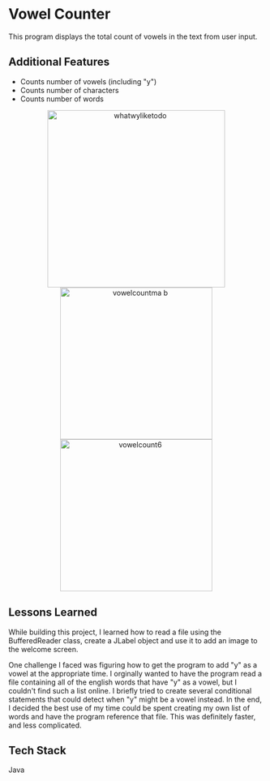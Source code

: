 
# Vowel Counter 

This program displays the total count of vowels in the text from user input.


## Additional Features

- Counts number of vowels (including "y")
- Counts number of characters
- Counts number of words

<p align="middle">
<img width="350" alt="whatwyliketodo" src="https://user-images.githubusercontent.com/76184787/180669904-fb5e786c-5cc6-4868-ba58-c571cbeeddfa.png">
<img width="300" alt="vowelcountma b" src="https://user-images.githubusercontent.com/76184787/180670005-0c551c1a-f222-4cdb-932c-827263b6aad4.png">
<img width="300" alt="vowelcount6" src="https://user-images.githubusercontent.com/76184787/180845375-0c742316-238b-4225-af80-8d87de6d303a.png">
</p>

## Lessons Learned

While building this project, I learned how to read a file using the BufferedReader class, create a JLabel object and use it to add
an image to the welcome screen.



One challenge I faced was figuring how to get the program to add "y" as a vowel at the appropriate time. I orginally 
wanted to have the program read a file containing all of the english words that have "y" as a vowel, but I couldn't find such a 
list online. I briefly tried to create several conditional statements that could detect when "y" might be a vowel instead. In the end, I decided
the best use of my time could be spent creating my own list of words and have the program reference that file. This was definitely faster, and less complicated.


<imgg width="600" alt="carbon" src="https: //user-images.githubusercontent.com/76184787/180669592-44adda9a-f068-4fbf-86c9-b927203a317a.png">

## Tech Stack

Java



